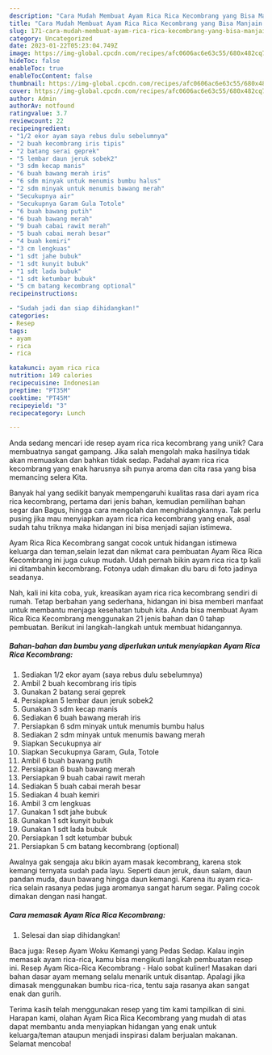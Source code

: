 ```yaml
---
description: "Cara Mudah Membuat Ayam Rica Rica Kecombrang yang Bisa Manjain Lidah"
title: "Cara Mudah Membuat Ayam Rica Rica Kecombrang yang Bisa Manjain Lidah"
slug: 171-cara-mudah-membuat-ayam-rica-rica-kecombrang-yang-bisa-manjain-lidah
category: Uncategorized
date: 2023-01-22T05:23:04.749Z
image: https://img-global.cpcdn.com/recipes/afc0606ac6e63c55/680x482cq70/ayam-rica-rica-kecombrang-foto-resep-utama.jpg
hideToc: false
enableToc: true
enableTocContent: false
thumbnail: https://img-global.cpcdn.com/recipes/afc0606ac6e63c55/680x482cq70/ayam-rica-rica-kecombrang-foto-resep-utama.jpg
cover: https://img-global.cpcdn.com/recipes/afc0606ac6e63c55/680x482cq70/ayam-rica-rica-kecombrang-foto-resep-utama.jpg
author: Admin
authorAv: notfound
ratingvalue: 3.7
reviewcount: 22
recipeingredient:
- "1/2 ekor ayam saya rebus dulu sebelumnya"
- "2 buah kecombrang iris tipis"
- "2 batang serai geprek"
- "5 lembar daun jeruk sobek2"
- "3 sdm kecap manis"
- "6 buah bawang merah iris"
- "6 sdm minyak untuk menumis bumbu halus"
- "2 sdm minyak untuk menumis bawang merah"
- "Secukupnya air"
- "Secukupnya Garam Gula Totole"
- "6 buah bawang putih"
- "6 buah bawang merah"
- "9 buah cabai rawit merah"
- "5 buah cabai merah besar"
- "4 buah kemiri"
- "3 cm lengkuas"
- "1 sdt jahe bubuk"
- "1 sdt kunyit bubuk"
- "1 sdt lada bubuk"
- "1 sdt ketumbar bubuk"
- "5 cm batang kecombrang optional"
recipeinstructions:

- "Sudah jadi dan siap dihidangkan!"
categories:
- Resep
tags:
- ayam
- rica
- rica

katakunci: ayam rica rica 
nutrition: 149 calories
recipecuisine: Indonesian
preptime: "PT35M"
cooktime: "PT45M"
recipeyield: "3"
recipecategory: Lunch

---
```





Anda sedang mencari ide resep ayam rica rica kecombrang yang unik? Cara membuatnya sangat gampang. Jika salah mengolah maka hasilnya tidak akan memuaskan dan bahkan tidak sedap. Padahal ayam rica rica kecombrang yang enak harusnya sih punya aroma dan cita rasa yang bisa memancing selera Kita.





Banyak hal yang sedikit banyak mempengaruhi kualitas rasa dari ayam rica rica kecombrang, pertama dari jenis bahan, kemudian pemilihan bahan segar dan Bagus, hingga cara mengolah dan menghidangkannya. Tak perlu pusing jika mau menyiapkan ayam rica rica kecombrang yang enak,      asal sudah tahu triknya maka hidangan ini bisa menjadi sajian istimewa.














Ayam Rica Rica Kecombrang sangat cocok untuk hidangan istimewa keluarga dan teman,selain lezat dan nikmat cara pembuatan Ayam Rica Rica Kecombrang ini juga cukup mudah. Udah pernah bikin ayam rica rica tp kali ini ditambahin kecombrang. Fotonya udah dimakan dlu baru di foto jadinya seadanya.






Nah, kali ini kita coba, yuk, kreasikan ayam rica rica kecombrang sendiri di rumah. Tetap berbahan yang sederhana, hidangan ini bisa memberi manfaat untuk membantu menjaga kesehatan tubuh kita. Anda bisa membuat Ayam Rica Rica Kecombrang menggunakan 21 jenis bahan dan 0 tahap pembuatan. Berikut ini langkah-langkah untuk membuat hidangannya.

<!--inarticleads1-->

##### Bahan-bahan dan bumbu yang diperlukan untuk menyiapkan Ayam Rica Rica Kecombrang:

1. Sediakan 1/2 ekor ayam (saya rebus dulu sebelumnya)
1. Ambil 2 buah kecombrang iris tipis
1. Gunakan 2 batang serai geprek
1. Persiapkan 5 lembar daun jeruk sobek2
1. Gunakan 3 sdm kecap manis
1. Sediakan 6 buah bawang merah iris
1. Persiapkan 6 sdm minyak untuk menumis bumbu halus
1. Sediakan 2 sdm minyak untuk menumis bawang merah
1. Siapkan Secukupnya air
1. Siapkan Secukupnya Garam, Gula, Totole
1. Ambil 6 buah bawang putih
1. Persiapkan 6 buah bawang merah
1. Persiapkan 9 buah cabai rawit merah
1. Sediakan 5 buah cabai merah besar
1. Sediakan 4 buah kemiri
1. Ambil 3 cm lengkuas
1. Gunakan 1 sdt jahe bubuk
1. Gunakan 1 sdt kunyit bubuk
1. Gunakan 1 sdt lada bubuk
1. Persiapkan 1 sdt ketumbar bubuk
1. Persiapkan 5 cm batang kecombrang (optional)


Awalnya gak sengaja aku bikin ayam masak kecombrang, karena stok kemangi ternyata sudah pada layu. Seperti daun jeruk, daun salam, daun pandan muda, daun bawang hingga daun kemangi. Karena itu ayam rica-rica selain rasanya pedas juga aromanya sangat harum segar. Paling cocok dimakan dengan nasi hangat. 

<!--inarticleads2-->

##### Cara memasak Ayam Rica Rica Kecombrang:


1. Selesai dan siap dihidangkan!

Baca juga: Resep Ayam Woku Kemangi yang Pedas Sedap. Kalau ingin memasak ayam rica-rica, kamu bisa mengikuti langkah pembuatan resep ini. Resep Ayam Rica-Rica Kecombrang - Halo sobat kuliner! Masakan dari bahan dasar ayam memang selalu menarik untuk disantap. Apalagi jika dimasak menggunakan bumbu rica-rica, tentu saja rasanya akan sangat enak dan gurih. 

Terima kasih telah menggunakan resep yang tim kami tampilkan di sini. Harapan kami, olahan Ayam Rica Rica Kecombrang yang mudah di atas dapat membantu anda menyiapkan hidangan yang enak untuk keluarga/teman ataupun menjadi inspirasi dalam berjualan makanan. Selamat mencoba!
